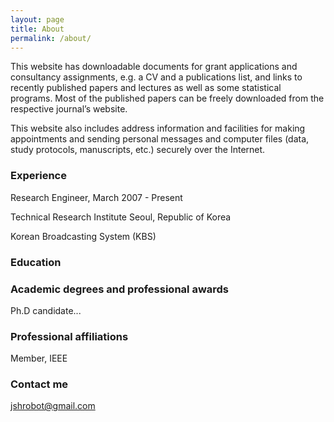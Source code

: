 ```yaml
---
layout: page
title: About
permalink: /about/
---
```


This website has downloadable documents for grant applications and consultancy assignments, e.g. a CV and a publications list, and links to recently published papers and lectures as well as some statistical programs. Most of the published papers can be freely downloaded from the respective journal’s website.

This website also includes address information and facilities for making appointments and sending personal messages and computer files (data, study protocols, manuscripts, etc.) securely over the Internet.

<i class="icon-provider-gdrive"></i>

### Experience

Research Engineer, March 2007 - Present

Technical Research Institute    Seoul, Republic of Korea

Korean Broadcasting System (KBS)

### Education


### Academic degrees and professional awards

Ph.D candidate...

### Professional affiliations

Member, IEEE

### Contact me

[jshrobot@gmail.com](mailto:jshrobot@gmail.com)
